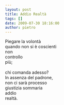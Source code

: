 ```yaml
---
layout: post
title: Addio Realtà
tags: []
date: 2009-07-30 18:16:00
author: pietro
---
```

Piegare la volontà<br/>quando non si è coscienti<br/>non<br/>controllo<br/>più;<br/><br/>chi comanda adesso?<br/>In assenza del padrone,<br/>non ci sarà processo<br/>giustizia sommaria<br/>addio<br/>realtà.
